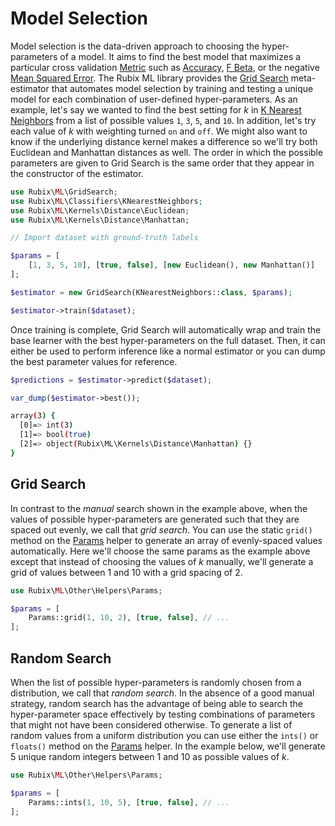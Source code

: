 # Model Selection
Model selection is the data-driven approach to choosing the hyper-parameters of a model. It aims to find the best model that maximizes a particular cross validation [Metric](cross-validation/metrics/api.md) such as [Accuracy](cross-validation/metrics/accuracy.md), [F Beta](cross-validation/metrics/f-beta.md), or the negative [Mean Squared Error](cross-validation/metrics/mean-squared-error.md). The Rubix ML library provides the [Grid Search](grid-search.md) meta-estimator that automates model selection by training and testing a unique model for each combination of user-defined hyper-parameters. As an example, let's say we wanted to find the best setting for *k* in [K Nearest Neighbors](classifiers/k-nearest-neighbors.md) from a list of possible values `1`, `3`, `5`, and `10`. In addition, let's try each value of *k* with weighting turned `on` and `off`. We might also want to know if the underlying distance kernel makes a difference so we'll try both Euclidean and Manhattan distances as well. The order in which the possible parameters are given to Grid Search is the same order that they appear in the constructor of the estimator.

```php
use Rubix\ML\GridSearch;
use Rubix\ML\Classifiers\KNearestNeighbors;
use Rubix\ML\Kernels\Distance\Euclidean;
use Rubix\ML\Kernels\Distance\Manhattan;

// Import dataset with ground-truth labels

$params = [
    [1, 3, 5, 10], [true, false], [new Euclidean(), new Manhattan()]
];

$estimator = new GridSearch(KNearestNeighbors::class, $params);

$estimator->train($dataset);
```

Once training is complete, Grid Search will automatically wrap and train the base learner with the best hyper-parameters on the full dataset. Then, it can either be used to perform inference like a normal estimator or you can dump the best parameter values for reference.

```php
$predictions = $estimator->predict($dataset);
```

```php
var_dump($estimator->best());
```

```sh
array(3) {
  [0]=> int(3)
  [1]=> bool(true)
  [2]=> object(Rubix\ML\Kernels\Distance\Manhattan) {}
}
```

## Grid Search
In contrast to the *manual* search shown in the example above, when the values of possible hyper-parameters are generated such that they are spaced out evenly, we call that *grid search*. You can use the static `grid()` method on the [Params](other/helpers/params.md) helper to generate an array of evenly-spaced values automatically. Here we'll choose the same params as the example above except that instead of choosing the values of *k* manually, we'll generate a grid of values between 1 and 10 with a grid spacing of 2.

```php
use Rubix\ML\Other\Helpers\Params;

$params = [
    Params::grid(1, 10, 2), [true, false], // ...
];
```

## Random Search
When the list of possible hyper-parameters is randomly chosen from a distribution, we call that *random search*. In the absence of a good manual strategy, random search has the advantage of being able to search the hyper-parameter space effectively by testing combinations of parameters that might not have been considered otherwise. To generate a list of random values from a uniform distribution you can use either the `ints()` or `floats()` method on the [Params](other/helpers/params.md) helper. In the example below, we'll generate 5 unique random integers between 1 and 10 as possible values of *k*.

```php
use Rubix\ML\Other\Helpers\Params;

$params = [
    Params::ints(1, 10, 5), [true, false], // ...
];
```
